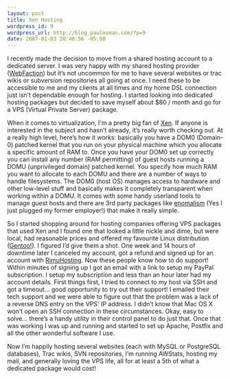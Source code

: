 ```yaml
--- 
layout: post
title: Xen Hosting
wordpress_id: 9
wordpress_url: http://blog.paulosman.com/?p=9
date: 2007-01-03 20:40:56 -05:00
---
```

<p>
 I recently made the decision to move from a shared hosting account to a dedicated server. I was very happy with my shared hosting provider (<a href="http://www.webfaction.com" title="WebFaction">WebFaction</a>) but it&#8217;s not uncommon for me to have several websites or trac wikis or subversion repositories all going at once. I need these to be accessible to me and my clients at all times and my home DSL connection just isn&#8217;t dependable enough for hosting. I started looking into dedicated hosting packages but decided to save myself about $80 / month and go for a VPS (Virtual Private Server) package. 
</p>

<p>
 When it comes to virtualization, I'm a pretty big fan of <a href="http://www.cl.cam.ac.uk/research/srg/netos/xen/" title="Xen Hypervisor">Xen</a>. If anyone is interested in the subject and hasn&#8217;t already, it&#8217;s really worth checking out. At a really high level, here&#8217;s how it works: basically you have a DOM0 (Domain-0) patched kernel that you run on your physical machine which you allocate a specific amount of RAM to. Once you have your DOM0 set up correctly you can install any number (RAM permitting) of guest hosts running a DOMU (unprivileged domain) patched kernel. You specify how much RAM you want to allocate to each DOMU and there are a number of ways to handle filesystems. The DOM0 (host OS) manages access to hardware and other low-level stuff and basically makes it completely transparent when working within a DOMU. It comes with some handy userland tools to manage guest hosts and there are 3rd party packages like <a href="http://www.enomalism.com" title="Enomalism">enomalism</a> (Yes I just plugged my former employer!) that make it really simple. 
</p>
<p>
So I started shopping around for hosting companies offering VPS packages that used Xen and I found one that looked a little nickle and dime, but were local, had reasonable prices and offered my favourite Linux distribution (<a href="http://www.gentoo.org" title="Gentoo Linux">Gentoo!</a>). I figured I&#8217;d give them a shot. One week and 14 hours of downtime later I canceled my account, got a refund and signed up for an account with <a href="http://rimuhosting.com" title="RimuHosting">RimuHosting</a>. Now these people know how to do support! Within minutes of signing up I got an email with a link to setup my PayPal subscription. I setup my subscription and less than an hour later had my account details. First things first, I tried to connect to my host via SSH and got a timeout... good opportunity to try out their support! I emailed their tech support and we were able to figure out that the problem was a lack of a reverse DNS entry on the VPS' IP address. I didn&#8217;t know that Mac OS X won&#8217;t open an SSH connection in these circumstances. Okay, easy to solve... there&#8217;s a handy utility in their control panel to do just that. Once that was working I was up and running and started to set up Apache, Postfix and all the other wonderful software I use. 
</p>
<p>
Now I&#8217;m happily hosting several websites (each with MySQL or PostgreSQL databases), Trac wikis, SVN repositories, I&#8217;m running AWStats, hosting my mail, and generally loving the VPS life, all for at least a 5th of what a dedicated package would cost!
</p>
